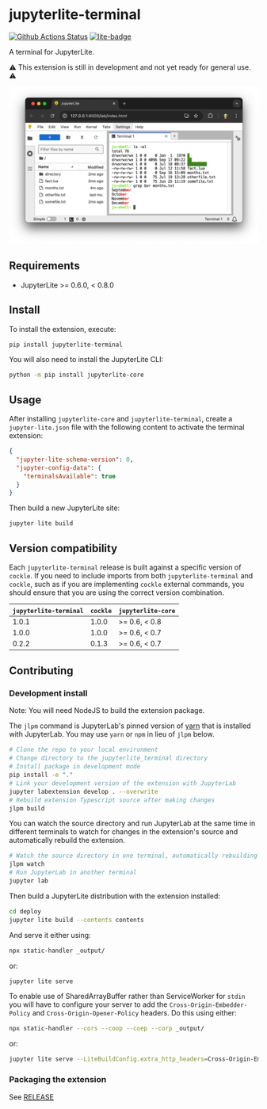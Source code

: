 # jupyterlite-terminal

[![Github Actions Status](https://github.com/jupyterlite/terminal/workflows/Build/badge.svg)](https://github.com/jupyterlite/terminal/actions/workflows/build.yml)
[![lite-badge](https://jupyterlite.rtfd.io/en/latest/_static/badge.svg)](https://jupyterlite-terminal.vercel.app/)

A terminal for JupyterLite.

⚠️ This extension is still in development and not yet ready for general use. ⚠️

![a screenshot showing a terminal running in JupyterLite](https://raw.githubusercontent.com/jupyterlite/terminal/main/screenshot.png)

## Requirements

- JupyterLite >= 0.6.0, < 0.8.0

## Install

To install the extension, execute:

```bash
pip install jupyterlite-terminal
```

You will also need to install the JupyterLite CLI:

```bash
python -m pip install jupyterlite-core
```

## Usage

After installing `jupyterlite-core` and `jupyterlite-terminal`, create a `jupyter-lite.json` file with the following content to activate the terminal extension:

```json
{
  "jupyter-lite-schema-version": 0,
  "jupyter-config-data": {
    "terminalsAvailable": true
  }
}
```

Then build a new JupyterLite site:

```bash
jupyter lite build
```

## Version compatibility

Each `jupyterlite-terminal` release is built against a specific version of `cockle`. If you need to
include imports from both `jupyterlite-terminal` and `cockle`, such as if you are implementing
`cockle` external commands, you should ensure that you are using the correct version combination.

| `jupyterlite-terminal` | `cockle` | `jupyterlite-core` |
| ---------------------- | -------- | ------------------ |
| 1.0.1                  | 1.0.0    | >= 0.6, < 0.8      |
| 1.0.0                  | 1.0.0    | >= 0.6, < 0.7      |
| 0.2.2                  | 0.1.3    | >= 0.6, < 0.7      |

## Contributing

### Development install

Note: You will need NodeJS to build the extension package.

The `jlpm` command is JupyterLab's pinned version of
[yarn](https://yarnpkg.com/) that is installed with JupyterLab. You may use
`yarn` or `npm` in lieu of `jlpm` below.

```bash
# Clone the repo to your local environment
# Change directory to the jupyterlite_terminal directory
# Install package in development mode
pip install -e "."
# Link your development version of the extension with JupyterLab
jupyter labextension develop . --overwrite
# Rebuild extension Typescript source after making changes
jlpm build
```

You can watch the source directory and run JupyterLab at the same time in different terminals to watch for changes in the extension's source and automatically rebuild the extension.

```bash
# Watch the source directory in one terminal, automatically rebuilding when needed
jlpm watch
# Run JupyterLab in another terminal
jupyter lab
```

Then build a JupyterLite distribution with the extension installed:

```bash
cd deploy
jupyter lite build --contents contents
```

And serve it either using:

```bash
npx static-handler _output/
```

or:

```bash
jupyter lite serve
```

To enable use of SharedArrayBuffer rather than ServiceWorker for `stdin` you will have to configure your server to add the `Cross-Origin-Embedder-Policy` and `Cross-Origin-Opener-Policy` headers. Do this using either:

```bash
npx static-handler --cors --coop --coep --corp _output/
```

or:

```bash
jupyter lite serve --LiteBuildConfig.extra_http_headers=Cross-Origin-Embedder-Policy=require-corp --LiteBuildConfig.extra_http_headers=Cross-Origin-Opener-Policy=same-origin
```

### Packaging the extension

See [RELEASE](RELEASE.md)
